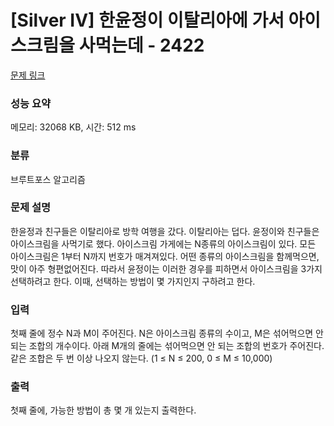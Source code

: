 # [Silver IV] 한윤정이 이탈리아에 가서 아이스크림을 사먹는데 - 2422 

[문제 링크](https://www.acmicpc.net/problem/2422) 

### 성능 요약

메모리: 32068 KB, 시간: 512 ms

### 분류

브루트포스 알고리즘

### 문제 설명

<p>한윤정과 친구들은 이탈리아로 방학 여행을 갔다. 이탈리아는 덥다. 윤정이와 친구들은 아이스크림을 사먹기로 했다. 아이스크림 가게에는 N종류의 아이스크림이 있다. 모든 아이스크림은 1부터 N까지 번호가 매겨져있다. 어떤 종류의 아이스크림을 함께먹으면, 맛이 아주 형편없어진다. 따라서 윤정이는 이러한 경우를 피하면서 아이스크림을 3가지 선택하려고 한다. 이때, 선택하는 방법이 몇 가지인지 구하려고 한다.</p>

### 입력 

 <p>첫째 줄에 정수 N과 M이 주어진다. N은 아이스크림 종류의 수이고, M은 섞어먹으면 안 되는 조합의 개수이다. 아래 M개의 줄에는 섞어먹으면 안 되는 조합의 번호가 주어진다. 같은 조합은 두 번 이상 나오지 않는다. (1 ≤ N ≤ 200, 0 ≤ M ≤ 10,000)</p>

### 출력 

 <p>첫째 줄에, 가능한 방법이 총 몇 개 있는지 출력한다.</p>

